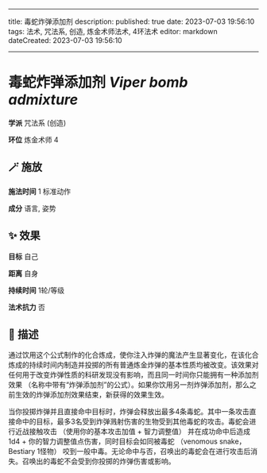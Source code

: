 
---
title: 毒蛇炸弹添加剂
description: 
published: true
date: 2023-07-03 19:56:10
tags: 法术, 咒法系, 创造, 炼金术师法术, 4环法术
editor: markdown
dateCreated: 2023-07-03 19:56:10

---

# **毒蛇炸弹添加剂** *Viper bomb admixture*

**学派** 咒法系 (创造) 

**环位** 炼金术师 4

## 🪄 施放

**施法时间** 1 标准动作

**成分** 语言, 姿势

## ✨ 效果 

**目标** 自己 

**距离** 自身  

**持续时间** 1轮/等级 

**法术抗力** 否

## 📖 描述

通过饮用这个公式制作的化合炼成，使你注入炸弹的魔法产生显著变化，在该化合炼成的持续时间内制造并投掷的所有普通炼金炸弹的基本性质均被改变。该效果对任何用于改变炸弹性质的科研发现没有影响，而且同一时间你只能拥有一种添加剂效果 （名称中带有“炸弹添加剂”的公式）。如果你饮用另一剂炸弹添加剂，那么之前生效的炸弹添加剂效果结束，新获得的效果生效。

当你投掷炸弹并且直接命中目标时，炸弹会释放出最多4条毒蛇。其中一条攻击直接命中的目标，最多3名受到炸弹溅射伤害的生物受到其他毒蛇的攻击。毒蛇会进行近战接触攻击 （使用你的基本攻击加值 + 智力调整值） 并在成功命中后造成1d4 + 你的智力调整值点伤害，同时目标会如同被毒蛇 （venomous snake，Bestiary 1怪物） 咬到一般中毒。无论命中与否，召唤出的毒蛇会在进行攻击后消失。召唤出的毒蛇不会受到你投掷的炸弹伤害或影响。
    